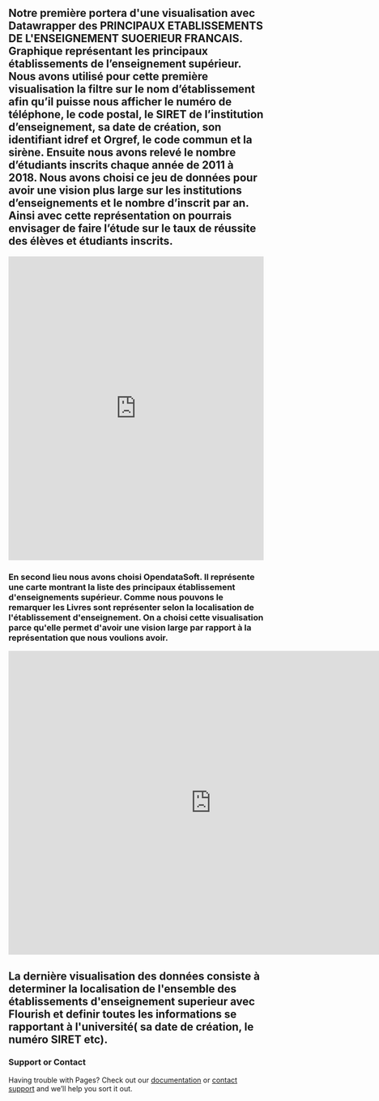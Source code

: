 ## Notre première portera d'une visualisation avec Datawrapper des PRINCIPAUX ETABLISSEMENTS DE L'ENSEIGNEMENT SUOERIEUR FRANCAIS. Graphique représentant les principaux établissements de l’enseignement supérieur. Nous avons utilisé pour cette première visualisation la filtre sur le nom d’établissement afin qu’il puisse nous afficher le numéro de téléphone, le code postal, le SIRET de l’institution d’enseignement, sa date de création, son identifiant idref et Orgref, le code commun et la sirène. Ensuite nous avons relevé le nombre d’étudiants inscrits chaque année de 2011 à 2018. Nous avons choisi ce jeu de données pour avoir une vision plus large sur les institutions d’enseignements et le nombre d’inscrit par an. Ainsi avec cette représentation on pourrais envisager de faire l’étude sur le taux de réussite des élèves et étudiants inscrits.
<iframe title=" Principaux établissement de l'enseignement supérieur" aria-label="Interactive area chart" id="datawrapper-chart-ymLDY" src="https://datawrapper.dwcdn.net/ymLDY/1/" scrolling="no" frameborder="0" style="width: 0; min-width: 100% !important; border: none;" height="600"></iframe><script type="text/javascript">!function(){"use strict";window.addEventListener("message",(function(a){if(void 0!==a.data["datawrapper-height"])for(var e in a.data["datawrapper-height"]){var t=document.getElementById("datawrapper-chart-"+e)||document.querySelector("iframe[src*='"+e+"']");t&&(t.style.height=a.data["datawrapper-height"][e]+"px")}}))}();
</script>

### En second lieu nous avons choisi OpendataSoft. Il représente une carte montrant la liste des principaux établissement d'enseignements supérieur. Comme nous pouvons le remarquer les Livres sont représenter selon la localisation de l'établissement d'enseignement. On a choisi cette visualisation parce qu'elle permet d'avoir une vision large par rapport à la représentation que nous voulions avoir.
<iframe frameborder="0" width="800" height="600" src="https://data.opendatasoft.com/map/embed/etablissement_enseignement_superieur/?&static=false&scrollWheelZoom=false"></iframe>

## La dernière visualisation des données consiste à determiner la localisation de l'ensemble des établissements d'enseignement superieur avec Flourish et definir toutes les informations se rapportant à l'université( sa date de création, le numéro SIRET etc).
<div class="flourish-embed flourish-hierarchy » data-src="visualisation/5153460"><script src="https://public.flourish.studio/resources/embed.js"></script></div>
                                                                                                                                                
                                                                                                                                                
                                                                                                                                                
                                                                                                                                                
                                                                                                                                                
                                                                                                                                                
                                                                                                                                                
                                                                                                                                                
                                                                                                                                                
                                                                                                                                                
                                                                                                                                                
                                                                                                                                                
                                                                                                                                                
                                                                                                                                                
                                                                                                                                                
                                                                                                                                                
                                                                                                                                                
                                                                                                                                                
                                                                                                                                                
                                                                                                                                                
                                                                                                                                                
                                                                                                                                                
                                                                                                                                                
                                                                                                                                                
                                                                                                                                                
                                                                                                                                                
                                                                                                                                                
                                                                                                                                                
                                                                                                                                                
                                                                                                                                                                                                                     


### Support or Contact

Having trouble with Pages? Check out our [documentation](https://docs.github.com/categories/github-pages-basics/) or [contact support](https://support.github.com/contact) and we’ll help you sort it out.
